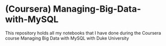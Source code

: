 # (Coursera) Managing-Big-Data-with-MySQL
This repository holds all my notebooks that I have done during the Coursera course Managing Big Data with MySQL with Duke University
